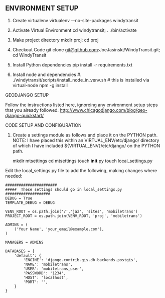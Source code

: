 ENVIRONMENT SETUP
-------
1. Create virtualenv 
    virtualenv --no-site-packages windytransit

2. Activate Virtual Environment
    cd windytransit; . ./bin/activate

3. Make project directory
    mkdir proj; cd proj

4. Checkout Code
    git clone git@github.com:JoeJasinski/WindyTransit.git; cd WindyTransit 

5. Install Python dependencies 
    pip install -r requirements.txt

6. Install node and dependencies
    #. ./windytransit/scripts/install_node_in_venv.sh  # this is installed via virtual-node 
    npm -g install 

GEODJANGO SETUP

Follow the instructions listed here, ignoreing any environment setup
steps that you already followed. 
http://www.chicagodjango.com/blog/geo-django-quickstart/


CODE SETUP AND CONFIGURATION

1. Create a settings module as follows and place it on the PYTHON path. 
   NOTE: I have placed this within an VIRTUAL_ENV/etc/django/ directory 
   of which I have included ${VIRTUAL_ENV}/etc/django/ on the PYTHON path.

    mkdir mtsettings
    cd mtsettings
    touch __init__.py
    touch local_settings.py

Edit the local_settings.py file to add the following, making changes where needed: 

    #######################
    #####  These settings should go in local_settings.py
    ####################
    DEBUG = True
    TEMPLATE_DEBUG = DEBUG

    VENV_ROOT = os.path.join('/','jaz', 'sites', 'mobiletrans')
    PROJECT_ROOT = os.path.join(VENV_ROOT, 'proj', 'mobiletrans')
    
    ADMINS = (
        ('Your Name', 'your_email@example.com'),
    )
    
    MANAGERS = ADMINS
    
    DATABASES = {
        'default': {
            'ENGINE': 'django.contrib.gis.db.backends.postgis',
            'NAME': 'mobiletrans',
            'USER': 'mobiletrans_user',
            'PASSWORD': '1234',
            'HOST': 'localhost',
            'PORT': '',
        }
    }

